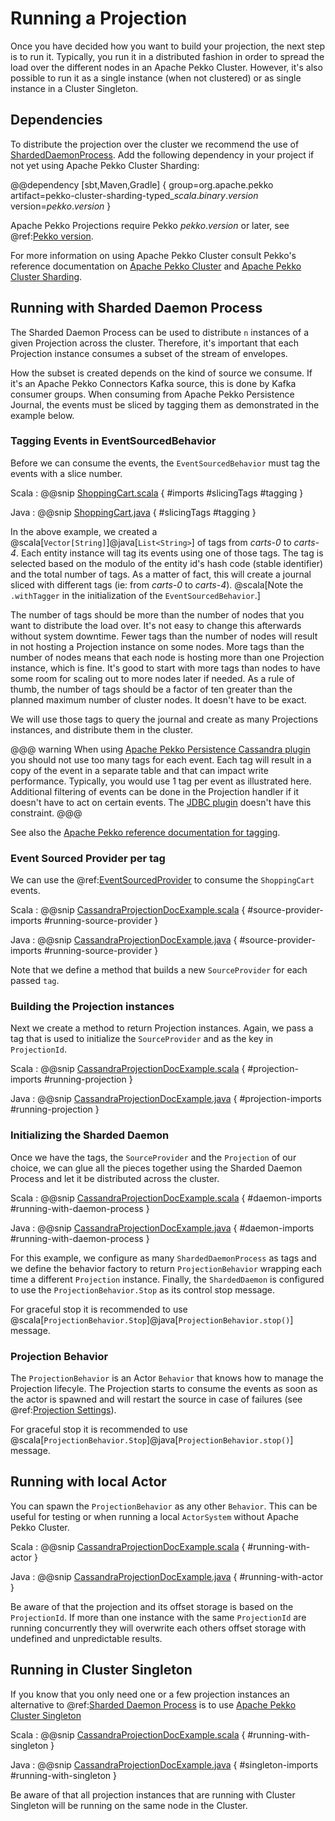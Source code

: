 # Running a Projection

Once you have decided how you want to build your projection, the next step is to run it. Typically, you run it in a distributed fashion in order to spread the load over the different nodes in an Apache Pekko Cluster. However, it's also possible to run it as a single instance (when not clustered) or as single instance in a Cluster Singleton.

## Dependencies

To distribute the projection over the cluster we recommend the use of [ShardedDaemonProcess](https://pekko.apache.org/docs/pekko/current/typed/cluster-sharded-daemon-process.html). Add the following dependency in your project if not yet using Apache Pekko Cluster Sharding:

@@dependency [sbt,Maven,Gradle] {
  group=org.apache.pekko
  artifact=pekko-cluster-sharding-typed_$scala.binary.version$
  version=$pekko.version$
}

Apache Pekko Projections require Pekko $pekko.version$ or later, see @ref:[Pekko version](overview.md#pekko-version).

For more information on using Apache Pekko Cluster consult Pekko's reference documentation on [Apache Pekko Cluster](https://pekko.apache.org/docs/pekko/current/typed/index-cluster.html) and [Apache Pekko Cluster Sharding](https://pekko.apache.org/docs/pekko/current/typed/cluster-sharding.html).

## Running with Sharded Daemon Process

The Sharded Daemon Process can be used to distribute `n` instances of a given Projection across the cluster. Therefore, it's important that each Projection instance consumes a subset of the stream of envelopes.

How the subset is created depends on the kind of source we consume. If it's an Apache Pekko Connectors Kafka source, this is done by Kafka consumer groups. When consuming from Apache Pekko Persistence Journal, the events must be sliced by tagging them as demonstrated in the example below.

### Tagging Events in EventSourcedBehavior

Before we can consume the events, the `EventSourcedBehavior` must tag the events with a slice number.

Scala
:  @@snip [ShoppingCart.scala](/examples/src/test/scala/docs/eventsourced/ShoppingCart.scala) { #imports #slicingTags #tagging }

Java
:  @@snip [ShoppingCart.java](/examples/src/test/java/jdocs/eventsourced/ShoppingCart.java) { #slicingTags #tagging }

In the above example, we created a @scala[`Vector[String]`]@java[`List<String>`] of tags from *carts-0* to *carts-4*. Each entity instance will tag its events using one of those tags. The tag is selected based on the modulo of the entity id's hash code (stable identifier) and the total number of tags. As a matter of fact, this will create a journal sliced with different tags (ie: from *carts-0* to *carts-4*). @scala[Note the `.withTagger` in the initialization of the `EventSourcedBehavior`.]

The number of tags should be more than the number of nodes that you want to distribute the load over. It's not easy
to change this afterwards without system downtime. Fewer tags than the number of nodes will result in not hosting a
Projection instance on some nodes. More tags than the number of nodes means that each node is hosting more than one
Projection instance, which is fine. It's good to start with more tags than nodes to have some room for scaling out
to more nodes later if needed. As a rule of thumb, the number of tags should be a factor of ten greater than the
planned maximum number of cluster nodes. It doesn't have to be exact.

We will use those tags to query the journal and create as many Projections instances, and distribute them in the cluster.

@@@ warning
When using [Apache Pekko Persistence Cassandra plugin](https://pekko.apache.org/docs/pekko-persistence-cassandra/current/) you should
not use too many tags for each event. Each tag will result in a copy of the event in a separate table and
that can impact write performance. Typically, you would use 1 tag per event as illustrated here. Additional
filtering of events can be done in the Projection handler if it doesn't have to act on certain events.
The [JDBC plugin](https://pekko.apache.org/docs/pekko-persistence-jdbc/current/) doesn't have this constraint.
@@@

See also the [Apache Pekko reference documentation for tagging](https://pekko.apache.org/docs/pekko/current/typed/persistence.html#tagging).

### Event Sourced Provider per tag

We can use the @ref:[EventSourcedProvider](eventsourced.md) to consume the `ShoppingCart` events.

Scala
:  @@snip [CassandraProjectionDocExample.scala](/examples/src/it/scala/docs/cassandra/CassandraProjectionDocExample.scala) { #source-provider-imports #running-source-provider }

Java
:  @@snip [CassandraProjectionDocExample.java](/examples/src/it/java/jdocs/cassandra/CassandraProjectionDocExample.java) { #source-provider-imports #running-source-provider }

Note that we define a method that builds a new `SourceProvider` for each passed `tag`.

### Building the Projection instances

Next we create a method to return Projection instances. Again, we pass a tag that is used to initialize the `SourceProvider` and as the key in `ProjectionId`.

Scala
:  @@snip [CassandraProjectionDocExample.scala](/examples/src/it/scala/docs/cassandra/CassandraProjectionDocExample.scala) { #projection-imports #running-projection }

Java
:  @@snip [CassandraProjectionDocExample.java](/examples/src/it/java/jdocs/cassandra/CassandraProjectionDocExample.java) { #projection-imports #running-projection }

### Initializing the Sharded Daemon

Once we have the tags, the `SourceProvider` and the `Projection` of our choice, we can glue all the pieces together using the Sharded Daemon Process and let it be distributed across the cluster.

Scala
:  @@snip [CassandraProjectionDocExample.scala](/examples/src/it/scala/docs/cassandra/CassandraProjectionDocExample.scala) { #daemon-imports #running-with-daemon-process }

Java
:  @@snip [CassandraProjectionDocExample.java](/examples/src/it/java/jdocs/cassandra/CassandraProjectionDocExample.java) { #daemon-imports #running-with-daemon-process }

For this example, we configure as many `ShardedDaemonProcess` as tags and we define the behavior factory to return `ProjectionBehavior` wrapping each time a different `Projection` instance. Finally, the `ShardedDaemon` is configured to use the `ProjectionBehavior.Stop` as its control stop message.

For graceful stop it is recommended to use @scala[`ProjectionBehavior.Stop`]@java[`ProjectionBehavior.stop()`] message.

### Projection Behavior

The `ProjectionBehavior` is an Actor `Behavior` that knows how to manage the Projection lifecyle. The Projection starts to consume the events as soon as the actor is spawned and will restart the source in case of failures (see @ref:[Projection Settings](projection-settings.md)).

For graceful stop it is recommended to use @scala[`ProjectionBehavior.Stop`]@java[`ProjectionBehavior.stop()`] message.

## Running with local Actor

You can spawn the `ProjectionBehavior` as any other `Behavior`. This can be useful for testing or when running
a local `ActorSystem` without Apache Pekko Cluster.

Scala
:  @@snip [CassandraProjectionDocExample.scala](/examples/src/it/scala/docs/cassandra/CassandraProjectionDocExample.scala) { #running-with-actor }

Java
:  @@snip [CassandraProjectionDocExample.java](/examples/src/it/java/jdocs/cassandra/CassandraProjectionDocExample.java) { #running-with-actor }

Be aware of that the projection and its offset storage is based on the `ProjectionId`. If more than one instance with the same `ProjectionId` are running concurrently they will
overwrite each others offset storage with undefined and unpredictable results.

## Running in Cluster Singleton

If you know that you only need one or a few projection instances an alternative to @ref:[Sharded Daemon Process](#running-with-sharded-daemon-process)
is to use [Apache Pekko Cluster Singleton](https://pekko.apache.org/docs/pekko/current/typed/cluster-singleton.html)  

Scala
:  @@snip [CassandraProjectionDocExample.scala](/examples/src/it/scala/docs/cassandra/CassandraProjectionDocExample.scala) { #running-with-singleton }

Java
:  @@snip [CassandraProjectionDocExample.java](/examples/src/it/java/jdocs/cassandra/CassandraProjectionDocExample.java) { #singleton-imports #running-with-singleton }

Be aware of that all projection instances that are running with Cluster Singleton will be running on the same node
in the Cluster.
